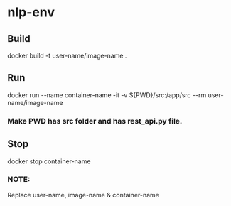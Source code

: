 # nlp-env

## Build
docker build -t user-name/image-name .

## Run
docker run --name container-name -it -v ${PWD}/src:/app/src --rm user-name/image-name
### Make PWD has src folder and has rest_api.py file.

## Stop
docker stop container-name
  

### NOTE:
Replace user-name, image-name & container-name
